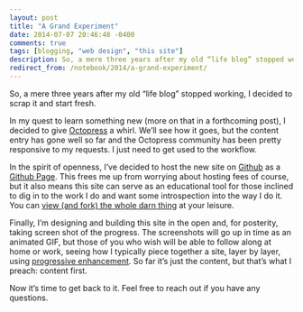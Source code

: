 ```yaml
---
layout: post
title: "A Grand Experiment"
date: 2014-07-07 20:46:48 -0400
comments: true
tags: [blogging, "web design", "this site"]
description: So, a mere three years after my old “life blog” stopped working, I decided to scrap it and start fresh.
redirect_from: /notebook/2014/a-grand-experiment/
---
```


So, a mere three years after my old “life blog” stopped working, I decided to scrap it and start fresh.

<!-- more -->

In my quest to learn something new (more on that in a forthcoming post), I decided to give [Octopress](http://octopress.org) a whirl. We’ll see how it goes, but the content entry has gone well so far and the Octopress community has been pretty responsive to my requests. I just need to get used to the workflow.

In the spirit of openness, I’ve decided to host the new site on [Github](https://github.com) as a [Github Page](https://pages.github.com/). This frees me up from worrying about hosting fees of course, but it also means this site can serve as an educational tool for those inclined to dig in to the work I do and want some introspection into the way I do it. You can [view (and fork) the whole darn thing](https://github.com/aarongustafson/aarongustafson.github.io/) at your leisure.

Finally, I’m designing and building this site in the open and, for posterity, taking screen shot of the progress. The screenshots will go up in time as an animated GIF, but those of you who wish will be able to follow along at home or work, seeing how I typically piece together a site, layer by layer, using [progressive enhancement](https://adaptivewebdesign.info). So far it’s just the content, but that’s what I preach: content first.

Now it’s time to get back to it. Feel free to reach out if you have any questions.
